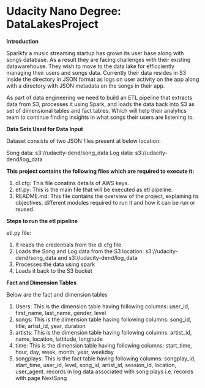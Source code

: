 # Udacity Nano Degree: DataLakesProject

**Introduction**

Sparikfy a music streaming startup has grown its user base along with songs database. As a result they are facing challenges with their existing datawarehouse. They wish to move to the data lake for efficciently managing their users and songs data. Currently their data resides in S3 inside the directory in JSON format as logs on user activity on the app along with a directory with JSON metadata on the songs in their app. 

As part of data engineering we need to build an ETL pipeline that extracts data from S3, processes it using Spark, and loads the data back into S3 as set of dimensional tables and fact tables. Which will help their analytics team to continue finding insights in what songs their users are listening to.

**Data Sets Used for Data Input**

Dataset consists of two JSON files present at below location:

Song data: s3://udacity-dend/song_data
Log data: s3://udacity-dend/log_data


**This project contains the following files which are required to execute it:**

1. dl.cfg: This file conatins details of AWS keys.
2. etl.py: This is the main file that will be executed as etl pipeline.
3. README.md: This file contains the overview of the project, explaining its objectives, different modules required to run it and how it can be run or reused.

**Steps to run the etl pipeline**

etl.py file:

1. It reads the credentials from the dl.cfg file
2. Loads the Song and Log data from the S3 location: s3://udacity-dend/song_data and s3://udacity-dend/log_data
3. Processes the data using spark
4. Loads it back to the S3 bucket


**Fact and Dimension Tables**

Below are the fact and dimension tables

1. Users: This is the dimension table having following columns: user_id, first_name, last_name, gender, level
2. songs: This is the dimension table having following columns: song_id, title, artist_id, year, duration
3. artists: This is the dimension table having following columns: artist_id, name, location, lattitude, longitude
4. time: This is the dimension table having following columns: start_time, hour, day, week, month, year, weekday
5. songplays: This is the fact table having following columns: songplay_id, start_time, user_id, level, song_id, artist_id, session_id, location, user_agent. records in log data associated with song plays i.e. records with page NextSong
